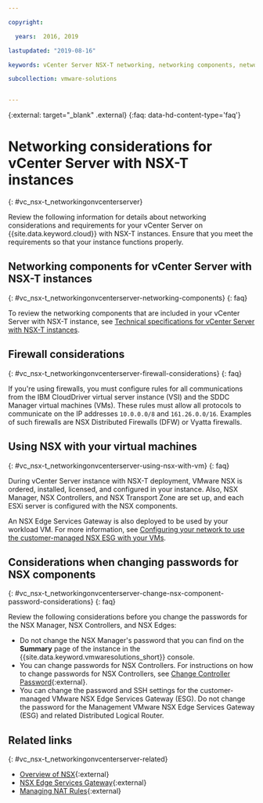```yaml
---

copyright:

  years:  2016, 2019

lastupdated: "2019-08-16"

keywords: vCenter Server NSX-T networking, networking components, networking NSX-T

subcollection: vmware-solutions


---
```


{:external: target="_blank" .external}
{:faq: data-hd-content-type='faq'}

# Networking considerations for vCenter Server with NSX-T instances
{: #vc_nsx-t_networkingonvcenterserver}

Review the following information for details about networking considerations and requirements for your vCenter Server on {{site.data.keyword.cloud}} with NSX-T instances. Ensure that you meet the requirements so that your instance functions properly.

## Networking components for vCenter Server with NSX-T instances
{: #vc_nsx-t_networkingonvcenterserver-networking-components}
{: faq}

To review the networking components that are included in your vCenter Server with NSX-T instance, see [Technical specifications for vCenter Server with NSX-T instances](/docs/services/vmwaresolutions?topic=vmware-solutions-vc_nsx-t_overview#vc_nsx-t_overview-specs).

## Firewall considerations
{: #vc_nsx-t_networkingonvcenterserver-firewall-considerations}
{: faq}

If you're using firewalls, you must configure rules for all communications from the IBM CloudDriver virtual server instance (VSI) and the SDDC Manager virtual machines (VMs). These rules must allow all protocols to communicate on the IP addresses `10.0.0.0/8` and `161.26.0.0/16`. Examples of such firewalls are NSX Distributed Firewalls (DFW) or Vyatta firewalls.

## Using NSX with your virtual machines
{: #vc_nsx-t_networkingonvcenterserver-using-nsx-with-vm}
{: faq}

During vCenter Server instance with NSX-T deployment, VMware NSX is ordered, installed, licensed, and configured in your instance. Also, NSX Manager, NSX Controllers, and NSX Transport Zone are set up, and each ESXi server is configured with the NSX components.

An NSX Edge Services Gateway is also deployed to be used by your workload VM. For more information, see [Configuring your network to use the customer-managed NSX ESG with your VMs](/docs/services/vmwaresolutions/vcenter?topic=vmware-solutions-vc_nsx-t_esg_config#configuring-your-network-to-use-the-customer-managed-nsx-esg-with-your-vms).

## Considerations when changing passwords for NSX components
{: #vc_nsx-t_networkingonvcenterserver-change-nsx-component-password-considerations}
{: faq}

Review the following considerations before you change the passwords for the NSX Manager, NSX Controllers, and NSX Edges:
* Do not change the NSX Manager's password that you can find on the **Summary** page of the instance in the {{site.data.keyword.vmwaresolutions_short}} console.
* You can change passwords for NSX Controllers. For instructions on how to change passwords for NSX Controllers, see [Change Controller Password](https://docs.vmware.com/en/VMware-NSX-Data-Center-for-vSphere/6.2/com.vmware.nsx.admin.doc/GUID-2667DD9E-E2F5-4403-BAC2-C7D1BBC23228.html){:external}.
* You can change the password and SSH settings for the customer-managed VMware NSX Edge Services Gateway (ESG). Do not change the password for the Management VMware NSX Edge Services Gateway (ESG) and related Distributed Logical Router.

## Related links
{: #vc_nsx-t_networkingonvcenterserver-related}

* [Overview of NSX](https://docs.vmware.com/en/VMware-NSX-Data-Center-for-vSphere/6.2/com.vmware.nsx-cross-vcenter-install.doc/GUID-10944155-28FF-46AA-AF56-7357E2F20AF4.html){:external}
* [NSX Edge Services Gateway](https://www.ibm.com/cloud/garage/architectures/implementation/virtualization_nsx){:external}
* [Managing NAT Rules](https://docs.vmware.com/en/VMware-NSX-Data-Center-for-vSphere/6.2/com.vmware.nsx.admin.doc/GUID-5896D8CF-20E0-4691-A9EB-83AFD9D36AFD.html){:external}
